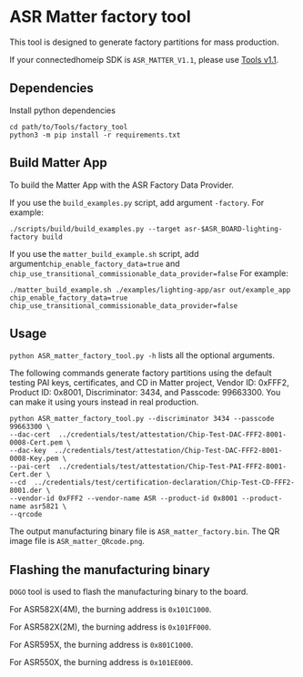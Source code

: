 # ASR Matter factory tool

This tool is designed to generate factory partitions for mass production.

If your connectedhomeip SDK is `ASR_MATTER_V1.1`, please use [Tools v1.1](https://github.com/asriot/Tools/releases/tag/v1.1).

## Dependencies

Install python dependencies
```
cd path/to/Tools/factory_tool
python3 -m pip install -r requirements.txt
```

## Build Matter App

To build the Matter App with the ASR Factory Data Provider.

If you use the `build_examples.py` script, add argument `-factory`.
For example:
```
./scripts/build/build_examples.py --target asr-$ASR_BOARD-lighting-factory build
```

If you use the `matter_build_example.sh` script, add argument`chip_enable_factory_data=true` and
`chip_use_transitional_commissionable_data_provider=false`
For example:
```
./matter_build_example.sh ./examples/lighting-app/asr out/example_app chip_enable_factory_data=true chip_use_transitional_commissionable_data_provider=false
```

## Usage

`python ASR_matter_factory_tool.py -h` lists all the optional arguments.

The following commands generate factory partitions using the default testing PAI
keys, certificates, and CD in Matter project, Vendor ID: 0xFFF2, Product ID: 0x8001,
Discriminator: 3434, and Passcode: 99663300.
You can make it using yours instead in real production.

```
python ASR_matter_factory_tool.py --discriminator 3434 --passcode 99663300 \
--dac-cert  ../credentials/test/attestation/Chip-Test-DAC-FFF2-8001-0008-Cert.pem \
--dac-key  ../credentials/test/attestation/Chip-Test-DAC-FFF2-8001-0008-Key.pem \
--pai-cert  ../credentials/test/attestation/Chip-Test-PAI-FFF2-8001-Cert.der \
--cd  ../credentials/test/certification-declaration/Chip-Test-CD-FFF2-8001.der \
--vendor-id 0xFFF2 --vendor-name ASR --product-id 0x8001 --product-name asr5821 \
--qrcode
```

The output manufacturing binary file is `ASR_matter_factory.bin`.
The QR image file is `ASR_matter_QRcode.png`.

## Flashing the manufacturing binary

`DOGO` tool is used to flash the manufacturing binary to the board.

For ASR582X(4M), the burning address is `0x101C1000`.

For ASR582X(2M), the burning address is `0x101FF000`.

For ASR595X, the burning address is `0x801C1000`.

For ASR550X, the burning address is `0x101EE000`.